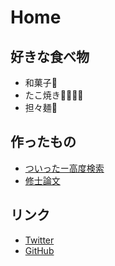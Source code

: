# Home

## 好きな食べ物

- 和菓子🍘
- たこ焼き🐙🔥🔥🔥
- 担々麺🍜

## 作ったもの

- [ついったー高度検索](https://tomoesaturn.github.io/gemini/)
- [修士論文](https://github.com/tomoesaturn/MasterThesis/blob/master/thesis/thesis.pdf)

## リンク

- [Twitter](https://twitter.com/tomoesaturn/)
- [GitHub](https://github.com/tomoesaturn/)
